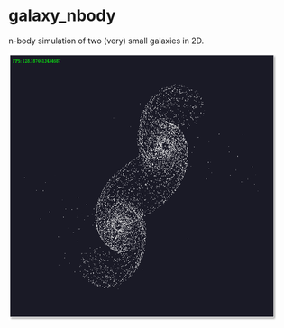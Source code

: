 # galaxy_nbody

n-body simulation of two (very) small galaxies in 2D.

<img src="https://github.com/eggmund/galaxy_nbody/blob/master/readme_images/start.png" width="475" height="474">
